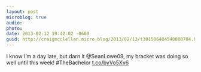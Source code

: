 ```yaml
---
layout: post
microblog: true
audio: 
photo: 
date: 2013-02-12 19:42:02 -0600
guid: http://craigmcclellan.micro.blog/2013/02/13/t301506484548808704.html
---
```

I know I’m a day late, but darn it @SeanLowe09, my bracket was doing so well until this week! #TheBachelor [t.co/byVo5Xv6](http://t.co/byVo5Xv6)
